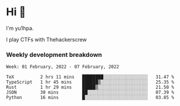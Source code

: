 # Hi 👋

I'm yu1hpa.

I play CTFs with Thehackerscrew

### Weekly development breakdown

<!--START_SECTION:waka-->
```text
Week: 01 February, 2022 - 07 February, 2022

TeX          2 hrs 11 mins   ████████░░░░░░░░░░░░░░░░░   31.47 % 
TypeScript   1 hr 45 mins    ██████▒░░░░░░░░░░░░░░░░░░   25.35 % 
Rust         1 hr 29 mins    █████▒░░░░░░░░░░░░░░░░░░░   21.50 % 
JSON         30 mins         ██░░░░░░░░░░░░░░░░░░░░░░░   07.39 % 
Python       16 mins         █░░░░░░░░░░░░░░░░░░░░░░░░   03.85 % 
```
<!--END_SECTION:waka-->

